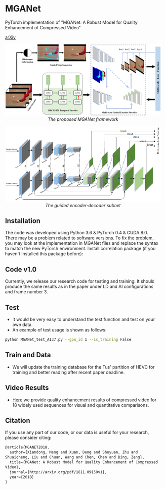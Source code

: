 # MGANet
PyTorch implementation of "MGANet: A Robust Model for Quality Enhancement of Compressed Video" 

[arXiv](http://arxiv.org/pdf/1811.09150v1)

<p align="center">
    <img src="files/framework.png" width="800"> <br />
    <em> The proposed MGANet framework</em>
</p>

<p align="center">
    <img src="files/GUNet.png" width="800"> <br />
    <em> The guided encoder-decoder subnet </em>
</p>


## Installation
The code was developed using Python 3.6 & PyTorch 0.4 & CUDA 8.0. There may be a problem related to software versions. To fix the problem, you may look at the implementation in MGANet files and replace the syntax to match the new PyTorch environment. Install correlation package (if you haven't installed this package before):
## Code v1.0
Currently, we release our research code for testing and training. It should produce the same results as in the paper under LD and AI configurations and frame number 3.
## Test
* It would be very easy to understand the test function and test on your own data.
* An example of test usage is shown as follows:
```bash 
python MGANet_test_AI37.py --gpu_id 1 --is_training False
```
## Train and Data
* We will update the training database for the Tus' partition of HEVC for training and better reading after recent paper deadline.
## Video Results
* [Here](http://arxiv.org/pdf/1811.09150v1) we provide quality enhancement results of compressed video for 18 widely used sequences for visual and quantitative comparisons.
## Citation

If you use any part of our code, or our data is useful for your research, please consider citing:

```
@article{MGANET2018,
  author={Xiandong, Meng and Xuan, Deng and Shuyuan, Zhu and Shuaicheng, Liu and Chuan, Wang and Chen, Chen and Bing, Zeng},
  title={MGANet: A Robust Model for Quality Enhancement of Compressed Video},
  journal={http://arxiv.org/pdf/1811.09150v1},
  year={2018}
}
